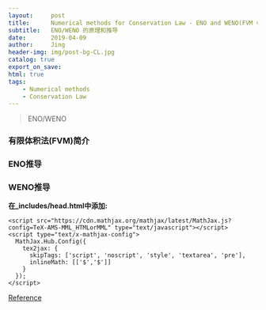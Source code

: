 ```yaml
---
layout:     post
title:      Numerical methods for Conservation Law - ENO and WENO(FVM version)
subtitle:   ENO/WENO 的原理和推导
date:       2019-04-09
author:     Jing
header-img: img/post-bg-CL.jpg
catalog: true
export_on_save:
html: true
tags:
    - Numerical methods
    - Conservation Law
---
```



>ENO/WENO

### 有限体积法(FVM)简介

### ENO推导

### WENO推导

**在_includes/head.html中添加:**
```
<script src="https://cdn.mathjax.org/mathjax/latest/MathJax.js?config=TeX-AMS-MML_HTMLorMML" type="text/javascript"></script>
<script type="text/x-mathjax-config">
  MathJax.Hub.Config({
    tex2jax: {
      skipTags: ['script', 'noscript', 'style', 'textarea', 'pre'],
      inlineMath: [['$','$']]
    }
  });
</script>
```

[Reference](https://stackoverflow.com/questions/26275645/how-to-support-latex-in-github-pages)
